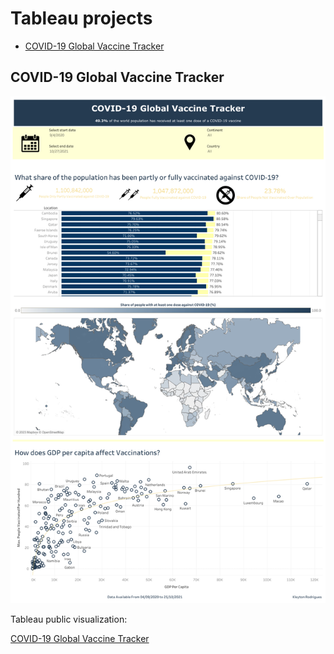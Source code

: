 # Tableau projects
-  [COVID-19 Global Vaccine Tracker](https://github.com/Krodrigues16/Tableau/edit/main/README.md#covid-19-global-vaccine-tracker)


## COVID-19 Global Vaccine Tracker
![](https://github.com/Krodrigues16/Tableau/blob/0f0645e43160fcc493fb24e61e6080eaeeb5783f/COVID-19%20Global%20Vaccine%20Tracker/Global%20Vaccine%20Tracker.png)

Tableau public visualization:

[COVID-19 Global Vaccine Tracker](https://public.tableau.com/app/profile/kleyton.rodrigues/viz/GlobalVaccineTracker_16869287242930/GlobalVaccineTracker?publish=yes)
